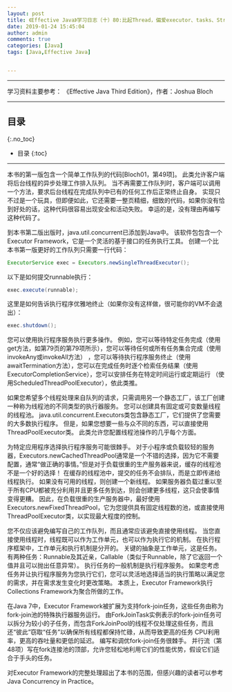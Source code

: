 ```yaml
---
layout: post
title: 《Effective Java》学习日志（十）80:比起Thread，偏爱executor、tasks、Streams
date: 2019-01-24 15:45:04
author: admin
comments: true
categories: [Java]
tags: [Java,Effective Java]


---
```




<!-- more -->

------

学习资料主要参考： 《Effective Java Third Edition》，作者：Joshua Bloch

------

## 目录
{:.no_toc}

* 目录
{:toc}

------

本书的第一版包含一个简单工作队列的代码[Bloch01，第49项]。 此类允许客户端将后台线程的异步处理工作排入队列。 当不再需要工作队列时，客户端可以调用一个方法，要求后台线程在完成队列中已有的任何工作后正常终止自身。 实现只不过是一个玩具，但即便如此，它还需要一整页精细，细致的代码，如果你没有恰到好处的话，这种代码很容易出现安全和活动失败。 幸运的是，没有理由再编写这种代码了。

到本书第二版出版时，java.util.concurrent已添加到Java中。 该软件包包含一个Executor Framework，它是一个灵活的基于接口的任务执行工具。 创建一个比本书第一版更好的工作队列只需要一行代码：

```java
ExecutorService exec = Executors.newSingleThreadExecutor();
```

以下是如何提交runnable执行：

```java
exec.execute(runnable);
```

这里是如何告诉执行程序优雅地终止（如果你没有这样做，很可能你的VM不会退出）：

```java
exec.shutdown();
```

您可以使用执行程序服务执行更多操作。 例如，您可以等待特定任务完成（使用get方法，如第79页的第79项所示），您可以等待任何或所有任务集合完成（使用invokeAny或invokeAll方法） ，您可以等待执行程序服务终止（使用awaitTermination方法），您可以在完成任务时逐个检索任务结果（使用ExecutorCompletionService），您可以安排任务在特定时间运行或定期运行 （使用ScheduledThreadPoolExecutor），依此类推。

如果您希望多个线程处理来自队列的请求，只需调用另一个静态工厂，该工厂创建一种称为线程池的不同类型的执行器服务。 您可以创建具有固定或可变数量线程的线程池。 java.util.concurrent.Executors类包含静态工厂，它们提供了您需要的大多数执行程序。 但是，如果您想要一些与众不同的东西，可以直接使用ThreadPoolExecutor类。 此类允许您配置线程池操作的几乎每个方面。

为特定应用程序选择执行程序服务可能很棘手。 对于小程序或负载较轻的服务器，Executors.newCachedThreadPool通常是一个不错的选择，因为它不需要配置，通常“做正确的事情。”但是对于负载很重的生产服务器来说，缓存的线程池不是一个好的选择！ 在缓存的线程池中，提交的任务不会排队，而是立即传递给线程执行。 如果没有可用的线程，则创建一个新线程。 如果服务器负载过重以至于所有CPU都被充分利用并且更多任务到达，则会创建更多线程，这只会使事情变得更糟。 因此，在负载很重的生产服务器中，最好使用Executors.newFixedThreadPool，它为您提供具有固定线程数的池，或直接使用ThreadPoolExecutor类，以实现最大程度的控制。

您不仅应该避免编写自己的工作队列，而且通常应该避免直接使用线程。 当您直接使用线程时，线程既可以作为工作单元，也可以作为执行它的机制。 在执行程序框架中，工作单元和执行机制是分开的。 关键的抽象是工作单元，这是任务。 有两种任务：Runnable及其近亲，Callable（类似于Runnable，除了它返回一个值并且可以抛出任意异常）。 执行任务的一般机制是执行程序服务。 如果您考虑任务并让执行程序服务为您执行它们，您可以灵活地选择适当的执行策略以满足您的需求，并在需求发生变化时更改策略。 本质上，Executor Framework执行Collections Framework为聚合所做的工作。

在Java 7中，Executor Framework被扩展为支持fork-join任务，这些任务由称为fork-join池的特殊执行器服务运行。 由ForkJoinTask实例表示的fork-join任务可以拆分为较小的子任务，而包含ForkJoinPool的线程不仅处理这些任务，而且还“彼此”窃取“任务”以确保所有线程都保持忙碌，从而导致更高的任务 CPU利用率，更高的吞吐量和更低的延迟。 编写和调优fork-join任务很棘手。 并行流（第48项）写在fork连接池的顶部，允许您轻松地利用它们的性能优势，假设它们适合于手头的任务。

对Executor Framework的完整处理超出了本书的范围，但感兴趣的读者可以参考Java Concurrency in Practice。

